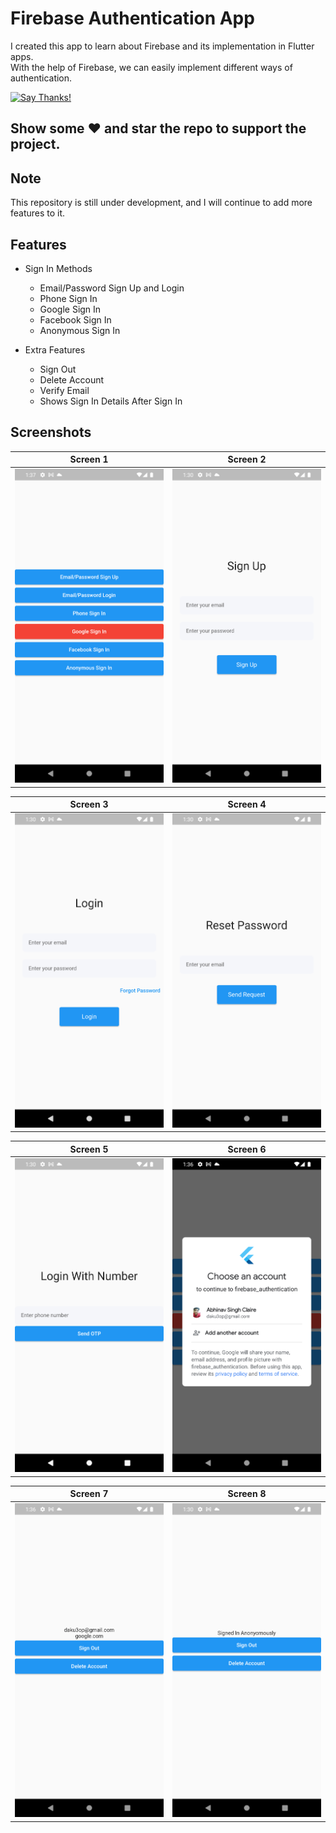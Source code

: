 # Firebase Authentication App

I created this app to learn about Firebase and its implementation in Flutter apps.  
With the help of Firebase, we can easily implement different ways of authentication.

[![Say Thanks!](https://img.shields.io/badge/Say%20Thanks-!-1EAEDB.svg)](https://saythanks.io/to/mohak1283)

## Show some :heart: and star the repo to support the project.

## Note
This repository is still under development, and I will continue to add more features to it.

## Features

* Sign In Methods
  * Email/Password Sign Up and Login
  * Phone Sign In
  * Google Sign In
  * Facebook Sign In
  * Anonymous Sign In

* Extra Features
  * Sign Out
  * Delete Account
  * Verify Email
  * Shows Sign In Details After Sign In

## Screenshots

| Screen 1 | Screen 2 |
| :---: | :---: |
| <img src="https://github.com/singh3abhi/Firebase-Authentication/blob/main/screenshots/1.png" alt="Screen 1" width="275"/> | <img src="https://github.com/singh3abhi/Firebase-Authentication/blob/main/screenshots/2.png" alt="Screen 2" width="275"/> |

| Screen 3 | Screen 4 |
| :---: | :---: |
| <img src="https://github.com/singh3abhi/Firebase-Authentication/blob/main/screenshots/3.png" alt="Screen 3" width="275"/> | <img src="https://github.com/singh3abhi/Firebase-Authentication/blob/main/screenshots/4.png" alt="Screen 4" width="275"/> |

| Screen 5 | Screen 6 |
| :---: | :---: |
| <img src="https://github.com/singh3abhi/Firebase-Authentication/blob/main/screenshots/5.png" alt="Screen 5" width="275"/> | <img src="https://github.com/singh3abhi/Firebase-Authentication/blob/main/screenshots/6.png" alt="Screen 6" width="275"/> |

| Screen 7 | Screen 8 |
| :---: | :---: |
| <img src="https://github.com/singh3abhi/Firebase-Authentication/blob/main/screenshots/7.png" alt="Screen 7" width="275"/> | <img src="https://github.com/singh3abhi/Firebase-Authentication/blob/main/screenshots/8.png" alt="Screen 8" width="275"/> |
